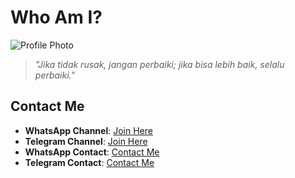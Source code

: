 # Who Am I?

![Profile Photo](https://files.catbox.moe/xxkdgj.png)

> *"Jika tidak rusak, jangan perbaiki; jika bisa lebih baik, selalu perbaiki."*

## Contact Me

- **WhatsApp Channel**: [Join Here](https://whatsapp.com/channel/0029VaxkfpeG8l55XNsBaq3Q)
- **Telegram Channel**: [Join Here](tidaksedia)
- **WhatsApp Contact**: [Contact Me](https://wa.me/6283139073473)
- **Telegram Contact**: [Contact Me](https://delzzzzzzzzzzzz.t.me)
